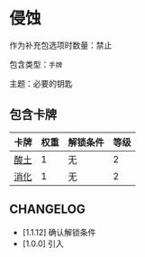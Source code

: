 # 侵蚀

作为补充包选项时数量：禁止

包含类型：`手牌`

主题：必要的钥匙

## 包含卡牌

卡牌 | 权重 | 解锁条件 | 等级
--- | --- | --- | ---
[酸土](../卡牌/酸土.md) | 1 | 无 | 2
[消化](../卡牌/消化.md) | 1 | 无 | 2

## CHANGELOG

- [1.1.12] 确认解锁条件
- [1.0.0] 引入
